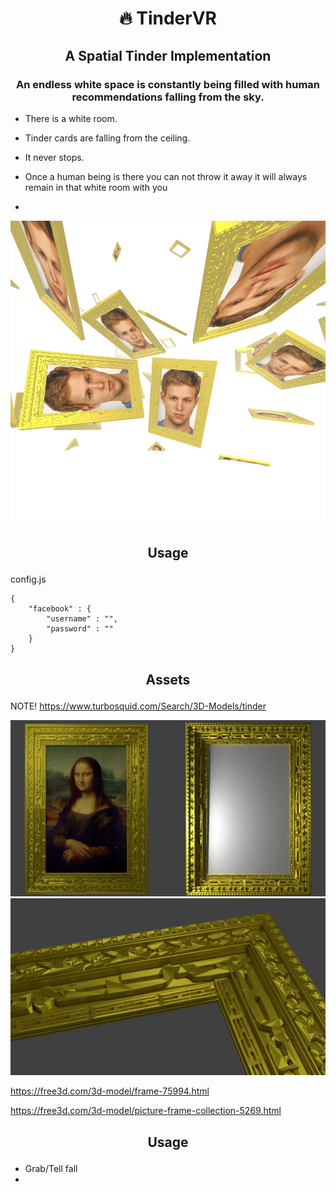 # <p align="center">🔥 TinderVR</p>

## <p align="center">A Spatial Tinder Implementation</p>

### <p align="center">An endless white space is constantly being filled with human recommendations falling from the sky.</p>

- There is a white room.
- Tinder cards are falling from the ceiling.
- It never stops.

- Once a human being is there you can not throw it away it will always remain in that white room with you
- 

<p align="center">
<img src="research/screen-1.jpg"/>
</p>

## <p align="center">Usage</p>

config.js
```script
{
    "facebook" : {
        "username" : "",
        "password" : ""
    }
}

```

## <p align="center">Assets</p>

NOTE!
https://www.turbosquid.com/Search/3D-Models/tinder

<img src="research/research-frame-1.jpg"/>
<img src="research/research-frame-2.jpg"/>

https://free3d.com/3d-model/frame-75994.html

https://free3d.com/3d-model/picture-frame-collection-5269.html

## <p align="center">Usage</p>

- Grab/Tell fall
- 
